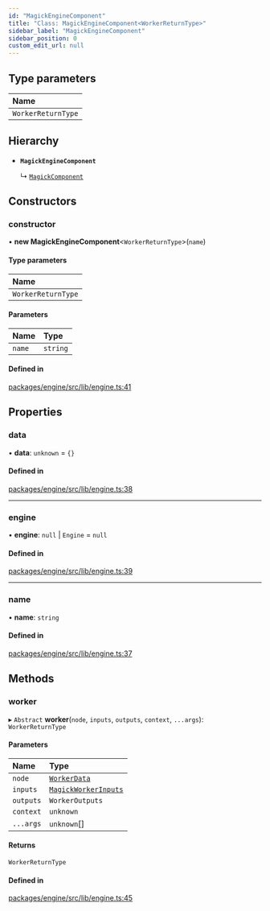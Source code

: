 ```yaml
---
id: "MagickEngineComponent"
title: "Class: MagickEngineComponent<WorkerReturnType>"
sidebar_label: "MagickEngineComponent"
sidebar_position: 0
custom_edit_url: null
---
```


## Type parameters

| Name |
| :------ |
| `WorkerReturnType` |

## Hierarchy

- **`MagickEngineComponent`**

  ↳ [`MagickComponent`](MagickComponent.md)

## Constructors

### constructor

• **new MagickEngineComponent**<`WorkerReturnType`\>(`name`)

#### Type parameters

| Name |
| :------ |
| `WorkerReturnType` |

#### Parameters

| Name | Type |
| :------ | :------ |
| `name` | `string` |

#### Defined in

[packages/engine/src/lib/engine.ts:41](https://github.com/Oneirocom/MagickML/blob/f4db6e49/packages/engine/src/lib/engine.ts#L41)

## Properties

### data

• **data**: `unknown` = `{}`

#### Defined in

[packages/engine/src/lib/engine.ts:38](https://github.com/Oneirocom/MagickML/blob/f4db6e49/packages/engine/src/lib/engine.ts#L38)

___

### engine

• **engine**: ``null`` \| `Engine` = `null`

#### Defined in

[packages/engine/src/lib/engine.ts:39](https://github.com/Oneirocom/MagickML/blob/f4db6e49/packages/engine/src/lib/engine.ts#L39)

___

### name

• **name**: `string`

#### Defined in

[packages/engine/src/lib/engine.ts:37](https://github.com/Oneirocom/MagickML/blob/f4db6e49/packages/engine/src/lib/engine.ts#L37)

## Methods

### worker

▸ `Abstract` **worker**(`node`, `inputs`, `outputs`, `context`, `...args`): `WorkerReturnType`

#### Parameters

| Name | Type |
| :------ | :------ |
| `node` | [`WorkerData`](../#workerdata) |
| `inputs` | [`MagickWorkerInputs`](../#magickworkerinputs) |
| `outputs` | `WorkerOutputs` |
| `context` | `unknown` |
| `...args` | `unknown`[] |

#### Returns

`WorkerReturnType`

#### Defined in

[packages/engine/src/lib/engine.ts:45](https://github.com/Oneirocom/MagickML/blob/f4db6e49/packages/engine/src/lib/engine.ts#L45)

